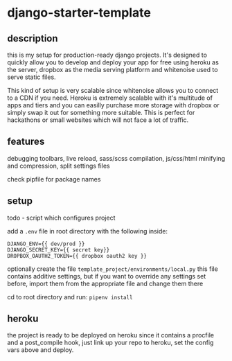 # django-starter-template

## description
this is my setup for production-ready django projects. It's designed to quickly allow you to develop and deploy your app for free using heroku as the server, dropbox as the media serving platform and whitenoise used to serve static files. 

This kind of setup is very scalable since whitenoise allows you to connect to a CDN if you need. Heroku is extremely scalable with it's multitude of apps and tiers and you can easilly purchase more storage with dropbox or simply swap it out for something more suitable.
This is perfect for hackathons or small websites which will not face a lot of traffic.

## features
debugging toolbars, live reload, sass/scss compilation, js/css/html minifying and compression, split settings files

check pipfile for package names

## setup 
todo - script which configures project

add a `.env` file in root directory with the following inside:
```
DJANGO_ENV={{ dev/prod }}
DJANGO_SECRET_KEY={{ secret key}}
DROPBOX_OAUTH2_TOKEN={{ dropbox oauth2 key }}
```

optionally create the file `template_project/environments/local.py`
this file contains additive settings, but if you want to override any settings set before, import them from the appropriate file and change them there

cd to root directory and run:
`pipenv install`

## heroku
the project is ready to be deployed on heroku since it contains a procfile and a post_compile hook, just link up your repo to heroku, set the config vars above and deploy.